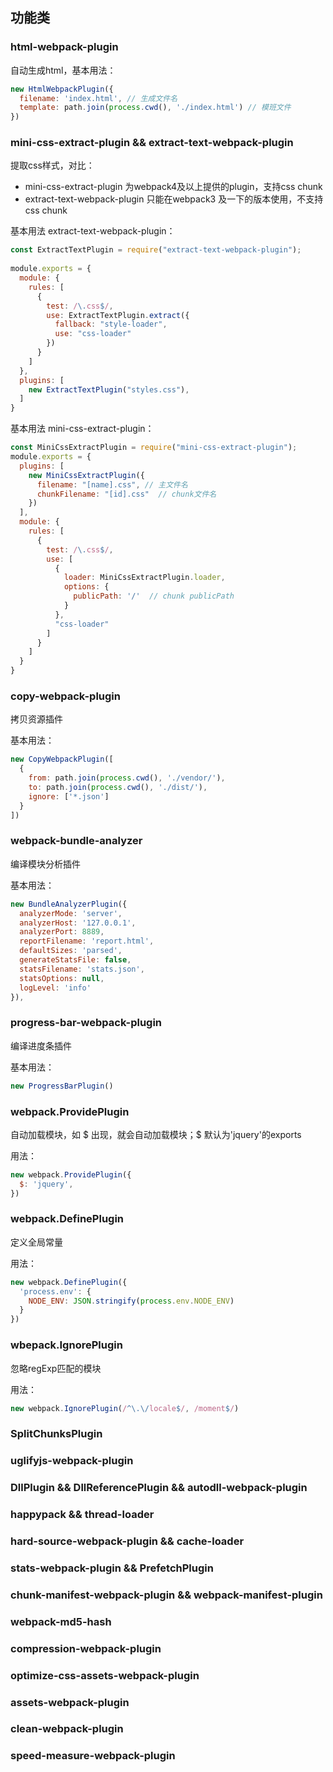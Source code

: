 

## 功能类

### html-webpack-plugin

自动生成html，基本用法：

```js
new HtmlWebpackPlugin({
  filename: 'index.html', // 生成文件名
  template: path.join(process.cwd(), './index.html') // 模班文件
})
```

### mini-css-extract-plugin && extract-text-webpack-plugin

提取css样式，对比：
* mini-css-extract-plugin 为webpack4及以上提供的plugin，支持css chunk
* extract-text-webpack-plugin 只能在webpack3 及一下的版本使用，不支持css chunk

基本用法 extract-text-webpack-plugin：

```js
const ExtractTextPlugin = require("extract-text-webpack-plugin");
 
module.exports = {
  module: {
    rules: [
      {
        test: /\.css$/,
        use: ExtractTextPlugin.extract({
          fallback: "style-loader",
          use: "css-loader"
        })
      }
    ]
  },
  plugins: [
    new ExtractTextPlugin("styles.css"),
  ]
}
```

基本用法 mini-css-extract-plugin：

```js
const MiniCssExtractPlugin = require("mini-css-extract-plugin");
module.exports = {
  plugins: [
    new MiniCssExtractPlugin({
      filename: "[name].css", // 主文件名
      chunkFilename: "[id].css"  // chunk文件名
    })
  ],
  module: {
    rules: [
      {
        test: /\.css$/,
        use: [
          {
            loader: MiniCssExtractPlugin.loader,
            options: {
              publicPath: '/'  // chunk publicPath
            }
          },
          "css-loader"
        ]
      }
    ]
  }
}
```

### copy-webpack-plugin

拷贝资源插件

基本用法：

```js
new CopyWebpackPlugin([
  {
    from: path.join(process.cwd(), './vendor/'),
    to: path.join(process.cwd(), './dist/'),
    ignore: ['*.json']
  }
])
```

### webpack-bundle-analyzer

编译模块分析插件

基本用法：

```js
new BundleAnalyzerPlugin({
  analyzerMode: 'server',
  analyzerHost: '127.0.0.1',
  analyzerPort: 8889,
  reportFilename: 'report.html',
  defaultSizes: 'parsed',
  generateStatsFile: false,
  statsFilename: 'stats.json',
  statsOptions: null,
  logLevel: 'info'
}),
```

### progress-bar-webpack-plugin

编译进度条插件

基本用法：

```js
new ProgressBarPlugin()
```

### webpack.ProvidePlugin

自动加载模块，如 $ 出现，就会自动加载模块；$ 默认为'jquery'的exports

用法：

```js
new webpack.ProvidePlugin({
  $: 'jquery',
})
```

### webpack.DefinePlugin 

定义全局常量

用法：

```js
new webpack.DefinePlugin({
  'process.env': {
    NODE_ENV: JSON.stringify(process.env.NODE_ENV)
  }
})
```

### wbepack.IgnorePlugin

忽略regExp匹配的模块

用法：

```js
new webpack.IgnorePlugin(/^\.\/locale$/, /moment$/)
```

### SplitChunksPlugin

### uglifyjs-webpack-plugin

### DllPlugin && DllReferencePlugin && autodll-webpack-plugin

### happypack && thread-loader

### hard-source-webpack-plugin && cache-loader

### stats-webpack-plugin && PrefetchPlugin

### chunk-manifest-webpack-plugin && webpack-manifest-plugin

### webpack-md5-hash

### compression-webpack-plugin

### optimize-css-assets-webpack-plugin

### assets-webpack-plugin

### clean-webpack-plugin

### speed-measure-webpack-plugin